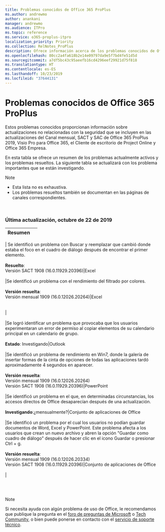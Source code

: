 ```yaml
---
title: Problemas conocidos de Office 365 ProPlus
ms.author: andrewmo
author: anankani
manager: andrewmo
ms.audience: ITPro
ms.topic: reference
ms.service: o365-proplus-itpro
localization_priority: Priority
ms.collection: RelNotes_ProPlus
description: Ofrece información acerca de los problemas conocidos de Office 365 ProPlus
ms.openlocfilehash: 80cc2a4fa618b2e14e09797da9e5f7bd4fe51d5d
ms.sourcegitcommit: a7df5bc43c95aeefb16cd4296eef29921d75f818
ms.translationtype: HT
ms.contentlocale: es-ES
ms.lasthandoff: 10/23/2019
ms.locfileid: "37644131"
---
```

# <a name="office-365-proplus-known-issues"></a>Problemas conocidos de Office 365 ProPlus

Estos problemas conocidos proporcionan información sobre actualizaciones no relacionadas con la seguridad que se incluyen en las actualizaciones del Canal mensual, SACT y SAC de Office 365 ProPlus 2019, Visio Pro para Office 365, el Cliente de escritorio de Project Online y Office 365 Empresa.

En esta tabla se ofrece un resumen de los problemas actualmente activos y los problemas resueltos.  La siguiente tabla se actualizará con los problema importantes que se están investigando.

> [!NOTE]
>- Esta lista no es exhaustiva.
>- Los problemas resueltos también se documentan en las páginas de canales correspondientes.

<br>

### <a name="last-updated-october-22-2019"></a>Última actualización, octubre de 22 de 2019

|Resumen||
:-------------------------------------------------------------------------------------|:---------------------|
|
Se identificó un problema con Buscar y reemplazar que cambió donde estaba el foco en el cuadro de diálogo después de encontrar el primer elemento. <br><br> **Resuelto**: <br> Versión SACT 1908 (16.0.11929.20396)|Excel<br><br>
|Se identificó un problema con el rendimiento del filtrado por colores. <br><br> **Versión resuelta**: <br>Versión mensual 1909 (16.0.12026.20264)|Excel<br><br> <br>|<br><br>
|Se logró identificar un problema que provocaba que los usuarios experimentaran un error de permiso al copiar elementos de su calendario principal en un calendario de grupo.<br><br> **Estado**: Investigando|Outlook<br><br>
|Se identificó un problema de rendimiento en Win7, donde la galería de insertar formas de la cinta de opciones de todas las aplicaciones tardó aproximadamente 4 segundos en aparecer. <br><br> **Versión resuelta**: <br>Versión mensual 1909 (16.0.12026.20264) <br> Versión SACT 1908 (16.0.11929.20396)|PowerPoint<br><br>
|Se identificó un problema en el que, en determinadas circunstancias, los accesos directos de Office desaparecían después de una actualización.  <br><br> **Investigando**:¿mensualmente?|Conjunto de aplicaciones de Office<br><br>
|Se identificó un problema por el cual los usuarios no podían guardar documentos de Word, Excel y PowerPoint.  Este problema afecta a los usuarios que crean un nuevo archivo y abren la opción "Guardar como cuadro de diálogo" después de hacer clic en el icono Guardar o presionar Ctrl + g.<br><br> **Versión resuelta**: <br>Versión mensual 1909 (16.0.12026.20334) <br> Versión SACT 1908 (16.0.11929.20396)|Conjunto de aplicaciones de Office<br><br>
|



<br>
<br>

> [!NOTE]
> Si necesita ayuda con algún problema de uso de Office, le recomendamos que publique la pregunta en el [foro de preguntas de Microsoft](https://answers.microsoft.com/) o [Tech Community](https://techcommunity.microsoft.com/), o bien puede ponerse en contacto con el [servicio de soporte técnico](https://support.microsoft.com/contactus).
